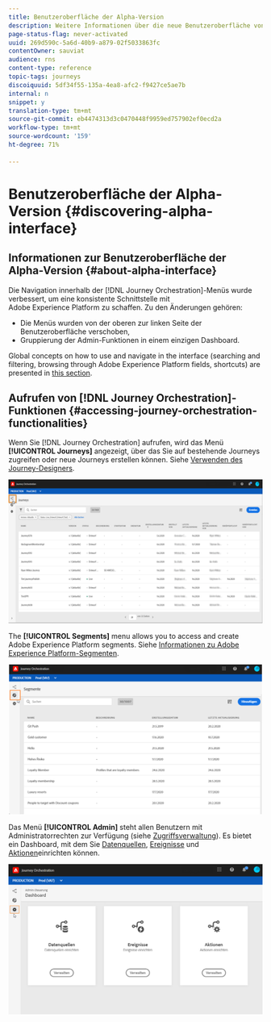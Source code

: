 ```yaml
---
title: Benutzeroberfläche der Alpha-Version
description: Weitere Informationen über die neue Benutzeroberfläche von Journey Orchestration.
page-status-flag: never-activated
uuid: 269d590c-5a6d-40b9-a879-02f5033863fc
contentOwner: sauviat
audience: rns
content-type: reference
topic-tags: journeys
discoiquuid: 5df34f55-135a-4ea8-afc2-f9427ce5ae7b
internal: n
snippet: y
translation-type: tm+mt
source-git-commit: eb4474313d3c0470448f9959ed757902ef0ecd2a
workflow-type: tm+mt
source-wordcount: '159'
ht-degree: 71%

---
```



# Benutzeroberfläche der Alpha-Version {#discovering-alpha-interface}

## Informationen zur Benutzeroberfläche der Alpha-Version {#about-alpha-interface}

Die Navigation innerhalb der [!DNL Journey Orchestration]-Menüs wurde verbessert, um eine konsistente Schnittstelle mit Adobe Experience Platform zu schaffen. Zu den Änderungen gehören:

* Die Menüs wurden von der oberen zur linken Seite der Benutzeroberfläche verschoben,
* Gruppierung der Admin-Funktionen in einem einzigen Dashboard.

Global concepts on how to use and navigate in the interface (searching and filtering, browsing through Adobe Experience Platform fields, shortcuts) are presented in [this section](../about/user-interface.md).

## Aufrufen von [!DNL Journey Orchestration]-Funktionen {#accessing-journey-orchestration-functionalities}

Wenn Sie [!DNL Journey Orchestration] aufrufen, wird das Menü **[!UICONTROL Journeys]** angezeigt, über das Sie auf bestehende Journeys zugreifen oder neue Journeys erstellen können. Siehe [Verwenden des Journey-Designers](../building-journeys/using-the-journey-designer.md).

![](../assets/interface-journeys.png)

The **[!UICONTROL Segments]** menu allows you to access and create Adobe Experience Platform segments. Siehe [Informationen zu Adobe Experience Platform-Segmenten](../segment/about-segments.md).

![](../assets/interface-segments.png)

Das Menü **[!UICONTROL Admin]** steht allen Benutzern mit Administratorrechten zur Verfügung (siehe [Zugriffsverwaltung](../about/access-management.md)). Es bietet ein Dashboard, mit dem Sie [Datenquellen](../datasource/about-data-sources.md), [Ereignisse](../event/about-events.md) und [Aktionen](../action/action.md)einrichten können.

![](../assets/interface-admin-dashboard.png)
